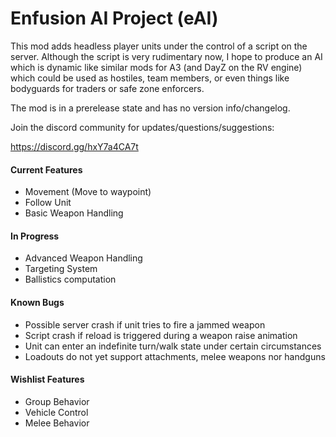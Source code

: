 # Enfusion AI Project (eAI)
This mod adds headless player units under the control of a script on the server. Although the script is very rudimentary now, I hope to produce an AI which is dynamic like similar mods for A3 (and DayZ on the RV engine) which could be used as hostiles, team members, or even things like bodyguards for traders or safe zone enforcers.

The mod is in a prerelease state and has no version info/changelog.

Join the discord community for updates/questions/suggestions:

https://discord.gg/hxY7a4CA7t

#### Current Features

- Movement (Move to waypoint)
- Follow Unit
- Basic Weapon Handling

#### In Progress

- Advanced Weapon Handling
- Targeting System
- Ballistics computation

#### Known Bugs

- Possible server crash if unit tries to fire a jammed weapon
- Script crash if reload is triggered during a weapon raise animation
- Unit can enter an indefinite turn/walk state under certain circumstances
- Loadouts do not yet support attachments, melee weapons nor handguns

#### Wishlist Features

- Group Behavior
- Vehicle Control
- Melee Behavior
